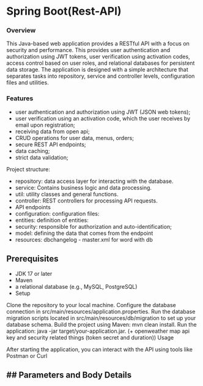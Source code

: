 # Spring Boot(Rest-API)



### Overview

This Java-based web application provides a RESTful API with a focus on security and performance. This provides user authentication and authorization using JWT tokens, user verification using activation codes, access control based on user roles, and relational databases for persistent data storage. The application is designed with a simple architecture that separates tasks into repository, service and controller levels, configuration files and utilities.


### Features

- user authentication and authorization using JWT (JSON web tokens);
- user verification using an activation code, which the user receives by email upon registration;
- receiving data from open api;
- CRUD operations for user data, menus, orders;
- secure REST API endpoints;
- data caching;
- strict data validation;

Project structure:
- repository: data access layer for interacting with the database.
- service: Contains business logic and data processing.
- util: utility classes and general functions.
- controller: REST controllers for processing API requests.
- API endpoints
- configuration: configuration files:
- entities: definition of entities:
- security: responsible for authorization and auto-identification;
- model: defining the data that comes from the endpoint
- resources: dbchangelog - master.xml for word with db

## Prerequisites

- JDK 17 or later
- Maven
- a relational database (e.g., MySQL, PostgreSQL)
- Setup

Clone the repository to your local machine.
Configure the database connection in src/main/resources/application.properties.
Run the database migration scripts located in src/main/resources/db/migration to set up your database schema.
Build the project using Maven: mvn clean install.
Run the application: java -jar target/your-application.jar. (+ openweather map api key and security related things (token secret and duration))
Usage

After starting the application, you can interact with the API using tools like Postman or Curl


## ## Parameters and Body Details


